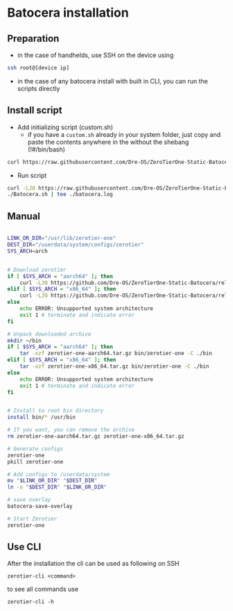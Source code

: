 # Batocera installation
## Preparation
- in the case of handhelds, use SSH on the device using 
```sh
ssh root@[device ip]
```
- in the case of any batocera install with built in CLI, you can run the scripts directly

## Install script 
 - Add initializing script (custom.sh)
    * if you have a `custom.sh` already in your system folder, just copy and paste the contents anywhere in the without the shebang (!#/bin/bash)
```sh
curl https://raw.githubusercontent.com/Dre-OS/ZeroTierOne-Static-Batocera/main/custom.sh 
```
 - Run script
```sh
curl -LJO https://raw.githubusercontent.com/Dre-OS/ZeroTierOne-Static-Batocera/main/Batocera.sh
./Batocera.sh | tee ./batocera.log
```

## Manual
```sh

LINK_OR_DIR="/usr/lib/zerotier-one"
DEST_DIR="/userdata/system/configs/zerotier"
SYS_ARCH=arch


# Download zerotier
if [ $SYS_ARCH = "aarch64" ]; then
    curl -LJO https://github.com/Dre-OS/ZeroTierOne-Static-Batocera/releases/latest/download/zerotier-one-aarch64.tar.gz
elif [ $SYS_ARCH = "x86_64" ]; then
    curl -LJO https://github.com/Dre-OS/ZeroTierOne-Static-Batocera/releases/latest/download/zerotier-one-x86_64.tar.gz
else
    echo ERROR: Unsupported system architecture
    exit 1 # terminate and indicate error
fi

# Unpack downloaded archive
mkdir ~/bin
if [ $SYS_ARCH = "aarch64" ]; then
    tar -xzf zerotier-one-aarch64.tar.gz bin/zerotier-one -C ./bin
elif [ $SYS_ARCH = "x86_64" ]; then
    tar -xzf zerotier-one-x86_64.tar.gz bin/zerotier-one -C ./bin
else
    echo ERROR: Unsupported system architecture
    exit 1 # terminate and indicate error
fi


# Install to root bin directory
install bin/* /usr/bin

# If you want, you can remove the archive
rm zerotier-one-aarch64.tar.gz zerotier-one-x86_64.tar.gz

# Generate configs
zerotier-one
pkill zerotier-one

# Add configs to /userdata/system
mv "$LINK_OR_DIR" "$DEST_DIR"
ln -s "$DEST_DIR" "$LINK_OR_DIR"

# save overlay
batocera-save-overlay

# Start Zerotier
zerotier-one

```

## Use CLI

After the installation the cli can be used as following on SSH

```
zerotier-cli <command>
```

to see all commands use 

```
zerotier-cli -h
```
